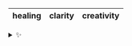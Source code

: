 | healing | clarity | creativity |
| :-----: | :-----: | :--------: |

<details>
  <summary>✨</summary>
  These words are chosen at random each day. New words will appear here tomorrow morning.
</details>